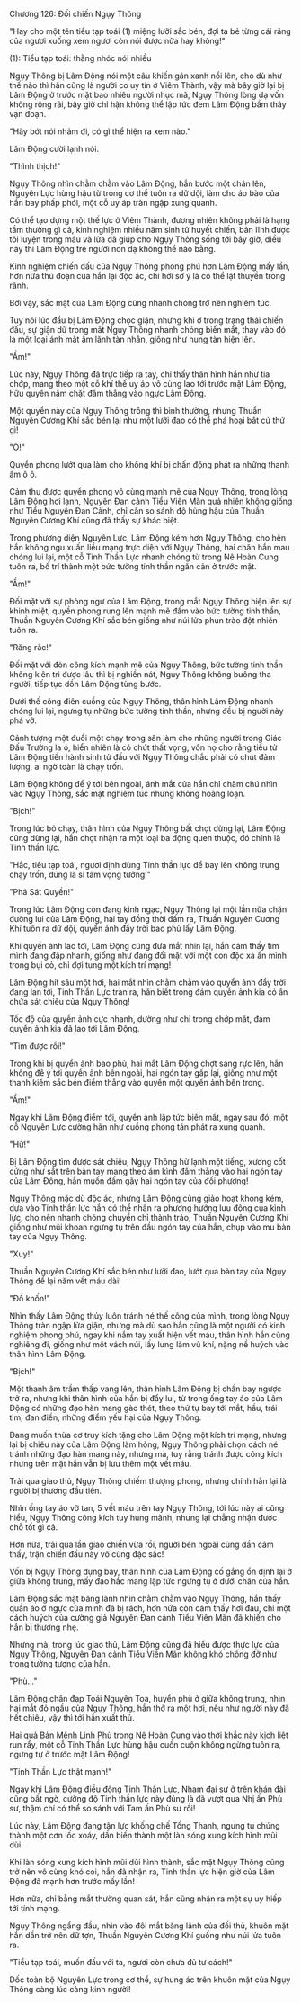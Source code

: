 




Chương 126: Đối chiến Ngụy Thông


"Hay cho một tên tiểu tạp toái (1) miệng lưỡi sắc bén, đợi ta bẻ từng cái răng của ngươi xuống xem ngươi còn nói được nữa hay không!"

(1): Tiểu tạp toái: thằng nhóc nói nhiều

Ngụy Thông bị Lâm Động nói một câu khiến gân xanh nổi lên, cho dù như thế nào thì hắn cũng là người co uy tín ở Viêm Thành, vậy mà bây giờ lại bị Lâm Động ở trước mặt bao nhiêu người nhục mã, Ngụy Thông lòng dạ vốn không rộng rãi, bây giờ chỉ hận không thể lập tức đem Lâm Động bầm thây vạn đoạn.

"Hãy bớt nói nhảm đi, có gì thể hiện ra xem nào."

Lâm Động cười lạnh nói.

"Thình thịch!"

Ngụy Thông nhìn chằm chằm vào Lâm Động, hắn bước một chân lên, Nguyên Lực hùng hậu từ trong cơ thể tuôn ra dữ dội, làm cho áo bào của hắn bay phấp phới, một cỗ uy áp tràn ngập xung quanh.

Có thể tạo dựng một thế lực ở Viêm Thành, đương nhiên không phải là hạng tầm thường gì cả, kinh nghiệm nhiều năm sinh tử huyết chiến, bản lĩnh được tôi luyện trong máu và lửa đã giúp cho Ngụy Thông sống tới bây giờ, điều này thì Lâm Động trẻ người non dạ không thể nào bằng.

Kinh nghiệm chiến đấu của Ngụy Thông phong phú hơn Lâm Động mấy lần, hơn nữa thủ đoạn của hắn lại độc ác, chỉ hơi sơ ý là có thể lật thuyền trong rãnh.

Bởi vậy, sắc mặt của Lâm Động cũng nhanh chóng trở nên nghiêm túc.

Tuy nói lúc đầu bị Lâm Động chọc giận, nhưng khi ở trong trạng thái chiến đấu, sự giận dữ trong mắt Ngụy Thông nhanh chóng biến mất, thay vào đó là một loại ánh mắt âm lãnh tàn nhẫn, giống như hung tàn hiện lên.

"Ầm!"

Lúc này, Ngụy Thông đã trực tiếp ra tay, chỉ thấy thân hình hắn như tia chớp, mang theo một cỗ khí thế uy áp vô cùng lao tới trước mặt Lâm Động, hữu quyền nắm chặt đấm thẳng vào ngực Lâm Động.

Một quyền này của Ngụy Thông trông thì bình thường, nhưng Thuần Nguyên Cương Khí sắc bén lại như một lưỡi đao có thể phá hoại bất cứ thứ gì!

"Ô!"

Quyền phong lướt qua làm cho không khí bị chấn động phát ra những thanh âm ô ô.

Cảm thụ được quyền phong vô cùng mạnh mẽ của Ngụy Thông, trong lòng Lâm Động hơi lạnh, Nguyên Đan cảnh Tiểu Viên Mãn quả nhiên không giống như Tiểu Nguyên Đan Cảnh, chỉ cần so sánh độ hùng hậu của Thuần Nguyên Cương Khí cũng đã thấy sự khác biệt.

Trong phương diện Nguyên Lực, Lâm Động kém hơn Ngụy Thông, cho hên hắn không ngu xuấn liều mạng trực diện với Ngụy Thông, hai chân hắn mau chóng lui lại, một cỗ Tinh Thần Lực nhanh chóng từ trong Nê Hoàn Cung tuôn ra, bố trí thành một bức tường tinh thần ngăn cản ở trước mặt.

"Ầm!"

Đối mặt với sự phòng ngự của Lâm Động, trong mắt Ngụy Thông hiện lên sự khinh miệt, quyền phong rung lên mạnh mẽ đấm vào bức tường tinh thần, Thuần Nguyên Cương Khí sắc bén giống như núi lửa phun trào đột nhiên tuôn ra.

"Răng rắc!"

Đối mặt với đòn công kích mạnh mẽ của Ngụy Thông, bức tường tinh thần không kiên trì được lâu thì bị nghiền nát, Ngụy Thông không buông tha người, tiếp tục dồn Lâm Động từng bước.

Dưới thế công điên cuồng của Ngụy Thông, thân hình Lâm Động nhanh chóng lui lại, ngưng tụ những bức tường tinh thần, nhưng đều bị người này phá vỡ.

Cảnh tượng một đuổi một chạy trong sân làm cho những người trong Giác Đấu Trường la ó, hiển nhiên là có chút thất vọng, vốn họ cho rằng tiểu tử Lâm Động tiến hành sinh tử đấu với Ngụy Thông chắc phải có chút đảm lượng, ai ngờ toàn là chạy trốn.

Lâm Động không để ý tới bên ngoài, ánh mắt của hắn chỉ chăm chú nhìn vào Ngụy Thông, sắc mặt nghiêm túc nhưng không hoảng loạn.

"Bịch!"

Trong lúc bỏ chạy, thân hình của Ngụy Thông bất chợt dừng lại, Lâm Động cũng dừng lại, hắn chợt nhận ra một loại ba động quen thuộc, đó chính là Tinh thần lực.

"Hắc, tiểu tạp toái, ngươi định dùng Tinh thần lực để bay lên không trung chạy trốn, đúng là si tâm vọng tưởng!"

"Phá Sát Quyền!"

Trong lúc Lâm Động còn đang kinh ngạc, Ngụy Thông lại một lần nữa chặn đường lui của Lâm Động, hai tay đồng thời đấm ra, Thuần Nguyên Cương Khí tuôn ra dữ dội, quyền ảnh đầy trời bao phủ lấy Lâm Động.

Khi quyền ảnh lao tới, Lâm Động cũng đưa mắt nhìn lại, hắn cảm thấy tim mình đang đập nhanh, giống như đang đối mặt với một con độc xà ẩn mình trong bụi cỏ, chỉ đợi tung một kích trí mạng!

Lâm Động hít sâu một hơi, hai mắt nhìn chằm chằm vào quyền ảnh đầy trời đang lan tới, Tinh Thần Lực tràn ra, hắn biết trong đám quyền ảnh kia có ẩn chứa sát chiêu của Ngụy Thông!

Tốc độ của quyền ảnh cực nhanh, dường như chỉ trong chớp mắt, đám quyền ảnh kia đã lao tới Lâm Động.

"Tìm được rồi!"

Trong khi bị quyền ảnh bao phủ, hai mắt Lâm Động chợt sáng rực lên, hắn không để ý tới quyền ảnh bên ngoài, hai ngón tay gấp lại, giống như một thanh kiếm sắc bén điểm thẳng vào quyền một quyền ảnh bên trong.

"Ầm!"

Ngay khi Lâm Động điểm tới, quyền ảnh lập tức biến mất, ngay sau đó, một cỗ Nguyên Lực cường hãn như cuồng phong tán phát ra xung quanh.

"Hừ!"

Bị Lâm Động tìm được sát chiêu, Ngụy Thông hừ lạnh một tiếng, xương cốt cứng như sắt trên bàn tay mang theo ám kình đấm thẳng vào hai ngón tay của Lâm Động, hắn muốn đấm gãy hai ngón tay của đối phương!

Ngụy Thông mặc dù độc ác, nhưng Lâm Động cũng giảo hoạt khong kém, dựa vào Tinh thần lực hắn có thể nhận ra phương hướng lưu động của kình lực, cho nên nhanh chóng chuyển chỉ thành trảo, Thuần Nguyên Cương Khí giống như mũi khoan ngưng tụ trên đầu ngón tay của hắn, chụp vào mu bàn tay của Ngụy Thông.

"Xuy!"

Thuần Nguyên Cương Khí sắc bén như lưỡi đao, lướt qua bàn tay của Ngụy Thông để lại năm vết máu dài!

"Đồ khốn!"

Nhìn thấy Lâm Động thủy luôn tránh né thế công của mình, trong lòng Ngụy Thông tràn ngập lửa giận, nhưng mà dù sao hắn cũng là một người có kinh nghiệm phong phú, ngay khi nắm tay xuất hiện vết máu, thân hình hắn cũng nghiêng đi, giống như một vách núi, lấy lưng làm vũ khí, nặng nề huých vào thân hình Lâm Động.

"Bịch!"

Một thanh âm trầm thấp vang lên, thân hình Lâm Động bị chấn bay ngược trở ra, nhưng khi thân hình của hắn bị đẩy lui, từ trong ống tay áo của Lâm Động có những đạo hàn mang gào thét, theo thứ tự bay tới mắt, hầu, trái tim, đan điền, những điểm yếu hại của Ngụy Thông.

Đang muốn thừa cơ truy kích tặng cho Lâm Động một kích trí mạng, nhưng lại bị chiêu này của Lâm Động làm hỏng, Ngụy Thông phải chọn cách né tránh những đạo hàn mang này, nhưng mà, tuy rằng tránh được công kích nhưng trên mặt hắn vẫn bị lưu thêm một vết máu.

Trải qua giao thủ, Ngụy Thông chiếm thượng phong, nhưng chính hắn lại là người bị thương đầu tiên.

Nhìn ống tay áo vỡ tan, 5 vết máu trên tay Ngụy Thông, tới lúc này ai cũng hiểu, Ngụy Thông công kích tuy hung mãnh, nhưng lại chẳng nhận được chỗ tốt gì cả.

Hơn nữa, trải qua lần giao chiến vừa rồi, người bên ngoài cũng dần cảm thấy, trận chiến đấu này vô cùng đặc sắc!

Vốn bị Ngụy Thông đụng bay, thân hình của Lâm Động cố gắng ổn định lại ở giữa không trung, mấy đạo hắc mang lập tức ngưng tụ ở dưới chân của hắn.

Lâm Động sắc mặt băng lãnh nhìn chằm chằm vào Ngụy Thông, hắn thấy quần áo ở ngực của mình đã bị rách, hơn nữa còn cảm thấy hơi đau, chỉ một cách huých của cường giả Nguyên Đan cảnh Tiểu Viên Mãn đã khiến cho hắn bị thương nhẹ.

Nhưng mà, trong lúc giao thủ, Lâm Động cũng đã hiểu được thực lực của Ngụy Thông, Nguyên Đan cảnh Tiểu Viên Mãn không khó chống đỡ như trong tưởng tượng của hắn.

"Phù..."

Lâm Động chân đạp Toái Nguyên Toa, huyền phù ở giữa không trung, nhìn hai mắt đỏ ngầu của Ngụy Thông, hắn thở ra một hơi, nếu như người này đã hết chiêu, vậy thì tới hắn xuất thủ.

Hai quả Bản Mệnh Linh Phù trong Nê Hoàn Cung vào thời khắc này kịch liệt run rẩy, một cỗ Tinh Thần Lực hùng hậu cuồn cuộn không ngừng tuôn ra, ngưng tự ở trước mặt Lâm Động!

"Tinh Thần Lực thật mạnh!"

Ngay khi Lâm Động điều động Tinh Thần Lực, Nham đại sư ở trên khán đài cũng bất ngờ, cường độ Tinh thần lực này đúng là đã vượt qua Nhị ấn Phù sư, thậm chí có thể so sánh với Tam ấn Phù sư rồi!

Lúc này, Lâm Động đang tận lực khống chế Tống Thanh, ngưng tụ chúng thành một cơn lốc xoáy, dần biến thành một làn sóng xung kích hình mũi dùi.

Khi làn sóng xung kích hình mũi dùi hình thành, sắc mặt Ngụy Thông cũng trở nên vô cùng khó coi, hắn đã nhận ra, Tinh thần lực hiện giờ của Lâm Động đã mạnh hơn trước mấy lần!

Hơn nữa, chỉ bằng mắt thường quan sát, hắn cũng nhận ra một sự uy hiếp tới tính mạng.

Ngụy Thông ngẩng đầu, nhìn vào đôi mắt băng lãnh của đối thủ, khuôn mặt hắn dần trở nên dữ tợn, Thuần Nguyên Cương Khí guống như núi lửa tuôn ra.

"Tiểu tạp toái, muốn đấu với ta, ngươi còn chưa đủ tư cách!"

Dốc toàn bộ Nguyên Lực trong cơ thể, sự hung ác trên khuôn mặt của Ngụy Thông càng lúc càng kinh người!





